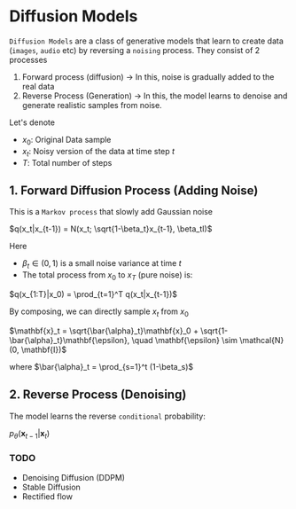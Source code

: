 # Diffusion Models
`Diffusion Models` are a class of generative models that learn to create data (`images`, `audio` etc) by reversing a `noising` process.
They consist of 2 processes
1. Forward process (diffusion) -> In this, noise is gradually added to the real data
2. Reverse Process (Generation) -> In this, the model learns to denoise and generate realistic samples from noise.

Let's denote
- $x_0$: Original Data sample
- $x_t$: Noisy version of the data at time step $t$
- $T$: Total number of steps 

## 1. Forward Diffusion Process (Adding Noise)
This is a `Markov process` that slowly add Gaussian noise

$q(x_t|x_{t-1}) = N(x_t; \sqrt{1-\beta_t}x_{t-1}, \beta_tI)$

Here

* $\beta_t \in (0, 1)$ is a small noise variance at time $t$
* The total process from $x_0$ to $x_T$ (pure noise) is:

$q(x_{1:T}|x_0) = \prod_{t=1}^T q(x_t|x_{t-1})$

By composing, we can directly sample $x_t$ from $x_0$

$\mathbf{x}_t = \sqrt{\bar{\alpha}_t}\mathbf{x}_0 + \sqrt{1-\bar{\alpha}_t}\mathbf{\epsilon}, \quad \mathbf{\epsilon} \sim \mathcal{N}(0, \mathbf{I})$

where $\bar{\alpha}_t = \prod_{s=1}^t (1-\beta_s)$

## 2. Reverse Process (Denoising)
The model learns the reverse `conditional` probability:

$p_\theta(\mathbf{x}_{t-1}|\mathbf{x}_t)$

### TODO
* Denoising Diffusion (DDPM)
* Stable Diffusion
* Rectified flow